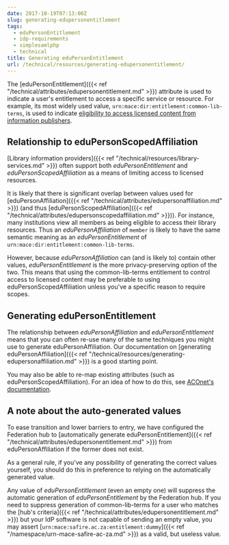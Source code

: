```yaml
---
date: 2017-10-19T07:13:00Z
slug: generating-edupersonentitlement
tags:
  - eduPersonEntitlement
  - idp-requirements
  - simplesamlphp
  - technical
title: Generating eduPersonEntitlement
url: /technical/resources/generating-edupersonentitlement/
---
```


The [eduPersonEntitlement]({{< ref "/technical/attributes/edupersonentitlement.md" >}}) attribute is used to indicate a user's entitlement to access a specific service or resource.
For example, its most widely used value, `urn:mace:dir:entitlement:common-lib-terms`, is used to indicate [eligibility to access licensed content from information publishers](https://www.internet2.edu/products-services/trust-identity/mace-registries/urnmace-namespace/urn-mace-dir-registry/urn-mace-dir-entitlement/).

## Relationship to eduPersonScopedAffiliation

[Library information providers]({{< ref "/technical/resources/library-services.md" >}}) often support both _eduPersonEntitlement_ and _eduPersonScopedAffiliation_ as a means of limiting access to licensed resources.

It is likely that there is significant overlap between values used for [eduPersonAffiliation]({{< ref "/technical/attributes/edupersonaffiliation.md" >}}) (and thus [eduPersonScopedAffiliation]({{< ref "/technical/attributes/edupersonscopedaffiliation.md" >}})). For instance, many institutions view all members as being eligible to access their library resources. Thus an _eduPersonAffiliation_ of `member` is likely to have the same semantic meaning as an _eduPersonEntitlement_ of `urn:mace:dir:entitlement:common-lib-terms`.

However, because _eduPersonAffiliation_ can (and is likely to) contain other values, _eduPersonEntitlement_ is the more privacy-preserving option of the two. This means that using the common-lib-terms entitlement to control access to licensed content may be preferable to using eduPersonScopedAffiliation unless you've a specific reason to require scopes.

## Generating eduPersonEntitlement

The relationship between _eduPersonAffiliation_ and _eduPersonEntitlement_ means that you can often re-use many of the same techniques you might use to generate eduPersonAffiliation. Our documentation on [generating eduPersonAffiliation]({{< ref
"/technical/resources/generating-edupersonaffiliation.md" >}}) is a good starting point.

You may also be able to re-map existing attributes (such as eduPersonScopedAffiliation). For an idea of how to do this, see [ACOnet's documentation](https://wiki.univie.ac.at/display/federation/IDP+3+Attribute+resolution#IDP3Attributeresolution-eduPersonEntitlement).

## A note about the auto-generated values

To ease transition and lower barriers to entry, we have configured the Federation hub to [automatically generate eduPersonEntitlement]({{< ref
"/technical/attributes/edupersonentitlement.md" >}}) from eduPersonAffiliation if the former does not exist.

As a general rule, if you've any possibility of generating the correct values yourself, you should do this in preference to relying on the automatically generated value.

Any value of _eduPersonEntitlement_ (even an empty one) will suppress the automatic generation of _eduPersonEntitlement_ by the Federation hub. If you need to suppress generation of common-lib-terms for a user who matches the [hub's criteria]({{< ref "/technical/attributes/edupersonentitlement.md" >}}) but your IdP software is not capable of sending an empty value, you may assert [`urn:mace:safire.ac.za:entitlement:dummy`]({{< ref "/namespace/urn-mace-safire-ac-za.md" >}}) as a valid, but useless value.
